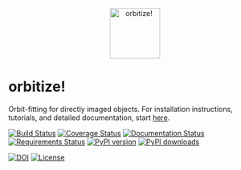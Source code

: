 <p align="center"><img src="docs/orbitize_logo_500.png" alt="orbitize!" width="100"/></p>

# orbitize!

Orbit-fitting for directly imaged objects. For installation instructions, tutorials, and detailed documentation, start [here](http://orbitize.readthedocs.io/en/latest/).

[![Build Status](https://travis-ci.org/sblunt/orbitize.svg?branch=master)](https://travis-ci.org/sblunt/orbitize/)
[![Coverage Status](https://coveralls.io/repos/github/sblunt/orbitize/badge.svg?branch=master&service=github)](https://coveralls.io/github/sblunt/orbitize?branch=master&service=github)
[![Documentation Status](https://readthedocs.org/projects/orbitize/badge/?version=latest)](http://orbitize.readthedocs.io/en/latest/?badge=latest)
[![Requirements Status](https://requires.io/github/sblunt/orbitize/requirements.svg?branch=main)](https://requires.io/github/sblunt/orbitize/requirements/?branch=main)
[![PyPI version](https://badge.fury.io/py/orbitize.svg)](https://badge.fury.io/py/orbitize)
[![PyPI downloads](https://img.shields.io/pypi/dm/orbitize.svg)](https://pypistats.org/packages/orbitize)


[![DOI](https://zenodo.org/badge/DOI/10.5281/zenodo.3337378.svg)](https://zenodo.org/record/3337378#.XUHT3ZNKjUJ)
[![License](https://img.shields.io/badge/License-BSD%203--Clause-blue.svg)](https://opensource.org/licenses/BSD-3-Clause)
